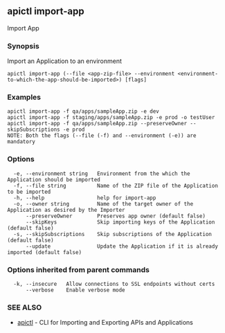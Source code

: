 ## apictl import-app

Import App

### Synopsis

Import an Application to an environment

```
apictl import-app (--file <app-zip-file> --environment <environment-to-which-the-app-should-be-imported>) [flags]
```

### Examples

```
apictl import-app -f qa/apps/sampleApp.zip -e dev
apictl import-app -f staging/apps/sampleApp.zip -e prod -o testUser
apictl import-app -f qa/apps/sampleApp.zip --preserveOwner --skipSubscriptions -e prod
NOTE: Both the flags (--file (-f) and --environment (-e)) are mandatory
```

### Options

```
  -e, --environment string   Environment from the which the Application should be imported
  -f, --file string          Name of the ZIP file of the Application to be imported
  -h, --help                 help for import-app
  -o, --owner string         Name of the target owner of the Application as desired by the Importer
      --preserveOwner        Preserves app owner (default false)
      --skipKeys             Skip importing keys of the Application (default false)
  -s, --skipSubscriptions    Skip subscriptions of the Application (default false)
      --update               Update the Application if it is already imported (default false)
```

### Options inherited from parent commands

```
  -k, --insecure   Allow connections to SSL endpoints without certs
      --verbose    Enable verbose mode
```

### SEE ALSO

* [apictl](apictl.md)	 - CLI for Importing and Exporting APIs and Applications

